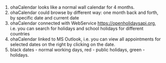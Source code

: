 1. ohaCalendar looks like a normal wall calendar for 4 months.
2. ohaCalendar could browse by different way: one month back and forth, by specific date and current date
3. ohaCalendar connected with WebService https://openholidaysapi.org, i.e. you can search for holidays and school holidays for different countries
4. ohaCalendar linked to MS Outlook, i.e. you can view all appointments for selected dates on the right by clicking on the date.
5. black dates - normal working days, red - public holidays, green - holidays.
